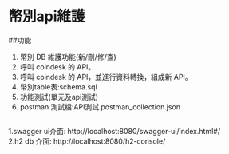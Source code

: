 # 幣別api維護   

##功能  
1. 幣別 DB 維護功能(新/刪/修/查)  
2. 呼叫 coindesk 的 API。  
3. 呼叫 coindesk 的 API，並進行資料轉換，組成新 API。
4. 幣別table表:schema.sql  
5. 功能測試(單元及api測試)
6. postman 測試檔:API測試.postman_collection.json  

##
1.swagger ui介面:  http://localhost:8080/swagger-ui/index.html#/  
2.h2 db 介面: http://localhost:8080/h2-console/  